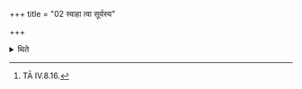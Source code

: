 +++
title = "02 स्वाहा त्वा सूर्यस्य"

+++

<details><summary>थिते</summary>

2. With svāhā tvā sūryasya raśmaye...[^1] he addresses the vapor rising (from it).  

[^1]: TĀ IV.8.16. 
</details>
